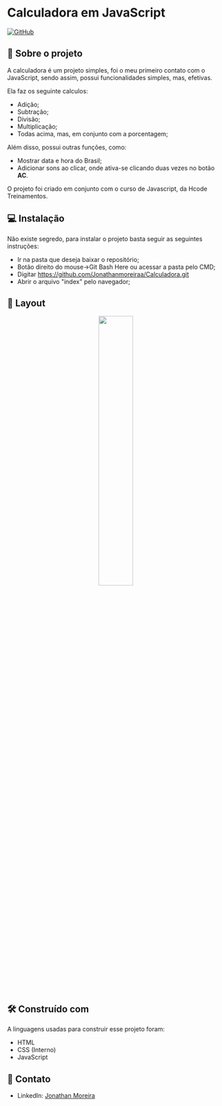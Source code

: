 # Calculadora em JavaScript

[![GitHub](https://img.shields.io/github/license/Jonathanmoreiraa/Calculadora)](https://github.com/Jonathanmoreiraa/Calculadora/blob/main/LICENSE)

## 📑 Sobre o projeto

A calculadora é um projeto simples, foi o meu primeiro contato com o JavaScript, sendo assim, possui funcionalidades simples, mas, efetivas.

Ela faz os seguinte calculos:

* Adição;
* Subtração;
* Divisão;
* Multiplicação;
* Todas acima, mas, em conjunto com a porcentagem;

Além disso, possui outras funções, como:

* Mostrar data e hora do Brasil;
* Adicionar sons ao clicar, onde ativa-se clicando duas vezes no botão **AC**.

O projeto foi criado em conjunto com o curso de Javascript, da Hcode Treinamentos. 


## 💻 Instalação

Não existe segredo, para instalar o projeto basta seguir as seguintes instruções:
 

* Ir na pasta que deseja baixar o repositório;
* Botão direito do mouse->Git Bash Here ou acessar a pasta pelo CMD;
* Digitar https://github.com/Jonathanmoreiraa/Calculadora.git
* Abrir o arquivo "index" pelo navegador;


## 🎨 Layout

<div align="center">
  <img src="https://user-images.githubusercontent.com/61876910/130471703-46d4747a-3fe4-456d-b5a1-d73afbb6802b.png" height="40%">
</div>


## 🛠️ Construído com

A linguagens usadas para construir esse projeto foram: 

* HTML
* CSS (Interno)
* JavaScript


## 👤 Contato

* LinkedIn: [Jonathan Moreira](https://linkedin.com/in/jonathanmoreira1)
